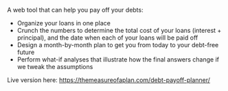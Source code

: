 A web tool that can help you pay off your debts:

* Organize your loans in one place
* Crunch the numbers to determine the total cost of your loans (interest + principal), and the date when each of your loans will be paid off
* Design a month-by-month plan to get you from today to your debt-free future
* Perform what-if analyses that illustrate how the final answers change if we tweak the assumptions

Live version here: https://themeasureofaplan.com/debt-payoff-planner/
